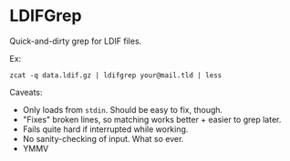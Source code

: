 LDIFGrep
========

Quick-and-dirty grep for LDIF files.

Ex:

    zcat -q data.ldif.gz | ldifgrep your@mail.tld | less

Caveats:

  * Only loads from `stdin`. Should be easy to fix, though.
  * "Fixes" broken lines, so matching works better + easier to grep later.
  * Fails quite hard if interrupted while working.
  * No sanity-checking of input. What so ever.
  * YMMV
